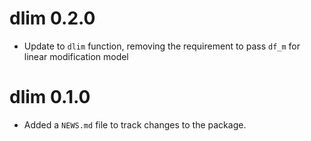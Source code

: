 # dlim 0.2.0

* Update to `dlim` function, removing the requirement to pass `df_m` for linear modification model

# dlim 0.1.0

* Added a `NEWS.md` file to track changes to the package.
